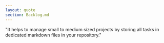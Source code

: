 ```yaml
---
layout: quote
section: Backlog.md
---
```


"It helps to manage small to medium sized projects
by storing all tasks in dedicated markdown files in your repository."
